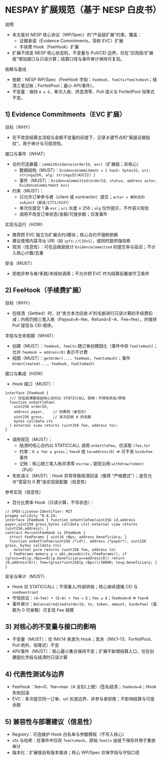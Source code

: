 # NESPAY 扩展规范（基于 NESP 白皮书）

说明
- 本文是对 NESP 核心协议（WP/Spec）的“产品级扩展”约束，覆盖：
  - 证据承诺（Evidence Commitments，简称 EVC）扩展
  - 手续费 Hook（FeeHook）扩展
- 扩展不改变 NESP 核心状态机、不变量与 Pull/CEI 边界，仅在“应用层/扩展层”增加接口与只读计算；结算口径与事件审计保持可复现。

依赖与基线
- 依赖：NESP WP/Spec（FeeHook 字段：`feeHook, feeCtx/feeCtxHash`；结清三笔记账；ForfeitPool；最小 API/事件）。
- 不变量：保持 `A ≤ E`、单次入账、终态清零、Pull 语义与 ForfeitPool 恒等式不变。

## 1) Evidence Commitments（EVC 扩展）

目标（WHY）
- 在不改变结算主流程与金额不变量的前提下，记录关键节点的“离链证据指纹”，用于审计与可观测性。

接口与事件（WHAT）
- 合约可选暴露：`commitEvidence(orderId, evc)`（扩展层；非核心）
  - 数据结构（MUST）：`EvidenceCommitment = { hash: bytes32, uri: string≤256, alg: string≤32(ASCII) }`
  - 事件（MUST）：`EvidenceCommitted(orderId, status, address actor, EvidenceCommitment evc)`
- 约束（MUST）：
  - 只允许订单参与者（client 或 contractor）提交；`actor = 解析后的 subject（直连/2771/4337）`
  - 单次仅提交 1 条 `evc`；`uri` 长度 ≤ 256；`alg` 仅作提示，不作语义校验
  - 调用不改变订单状态/金额/可提余额；仅发事件

实现与运行（HOW）
- 推荐把 EVC 独立为扩展合约/模块；核心合约不强制依赖
- 建议使用内容寻址 URI（如 `ipfs://CIDv1`），或同时提供强哈希
- 观测（信息性）：可在运维层统计 `EvidenceCommitted` 的提交率与延迟；不计入核心计数/去重

安全（MUST）
- 拒绝非参与者/多跳/未授权调用；不允许把 EVC 作为结算前置或守卫条件

## 2) FeeHook（手续费扩展）

目标（WHY）
- 在结清（Settled）时，对“卖方本次应收 A”的毛额进行只读计算的手续费扣减；内核仍按三笔入账（Payout=A−fee、Refund=E−A、Fee=fee），并维持 Pull 提现与 CEI 顺序。

字段与生命周期（WHAT）
- 创建（MUST）：`feeHook, feeCtx` 随订单创建固化（事件中存 `feeCtxHash`）；允许 `feeHook = address(0)` 表示不计费
- 视图（MUST）：`getOrder(..., feeHook, feeCtxHash)`；事件 `OrderCreated(..., feeHook, feeCtxHash)`

接口与集成（HOW）
- Hook 接口（MUST）：
```solidity
interface IFeeHook {
  /// 仅在结清路径由核心合约以 STATICCALL 调用；不得改状态/转账
  function onSettleFee(
    uint256 orderId,
    address payer,    // 扣费侧（承包方）
    uint256 gross,    // 本次应收 A 的毛额
    bytes calldata ctx
  ) external view returns (uint256 fee, address to);
}
```
- 调用规范（MUST）：
  - 结清时核心合约以 STATICCALL 调用 `onSettleFee`，仅读取 `(fee,to)`
  - 约束：`0 ≤ fee ≤ gross`；`fee=0` 或 `to=address(0)` ⇒ 可不发 `kind=Fee` 事件
  - 记账：核心按三笔入账并清零 `escrow`；提现沿用 `withdraw(token)`（Pull）
- 失败语义（MUST）：Hook 异常导致结清回滚（推荐 “严格模式”）；是否允许“宽容为 0 费”由实现层配置（信息性）

参考实现（信息性）
- 百分比费率 Hook（只读计算，不写状态）：
```solidity
// SPDX-License-Identifier: MIT
pragma solidity ^0.8.24;
interface IFeeHook { function onSettleFee(uint256 id,address payer,uint256 gross,bytes calldata ctx) external view returns (uint256,address); }
contract PercentFeeHook is IFeeHook {
  struct FeeParams { uint16 rBps; address beneficiary; }
  function onSettleFee(uint256 /*id*/, address /*payer*/, uint256 gross, bytes calldata ctx)
    external pure returns (uint256 fee, address to)
  { FeeParams memory p = abi.decode(ctx,(FeeParams)); if (gross==0||p.rBps==0||p.beneficiary==address(0)) return (0,address(0)); fee=(gross*uint256(p.rBps))/10000; to=p.beneficiary; }
}
```

安全与审计（MUST）
- Hook 仅 STATICCALL；不得重入/外部转账；核心继续遵循 CEI 与 `nonReentrant`
- 守恒验证：`(A−fee) + (E−A) + fee = E`；`fee ≤ A`；`feeHook=0` ⇒ `fee=0`
- 事件审计：`BalanceCredited(orderId, to, token, amount, kind=Fee)`（金额为 0 可省略）可复现 Fee 规模

## 3) 对核心的不变量与接口的影响

- 不变量（MUST）：仅 INV.14 来源为 Hook；其余（INV.1–13、ForfeitPool、Pull 例外、恒等式）不变
- API/事件（MUST）：核心最小集合保持不变；扩展不新增结算入口，仅在创建固化字段与结清时只读计算

## 4) 代表性测试与边界

- FeeHook：fee=0、fee=max（A 全扣/上限）/签名结清；`feeHook=0`；Hook 失败回滚
- EVC：多次提交同一订单、uri 长度边界、非参与者拒绝；不影响结算与可提余额

## 5) 兼容性与部署建议（信息性）

- Registry：可选维护 Hook 白名单与参数模板（不写入核心）
- ctx 与哈希：在事件中仅存 `feeCtxHash`，原始 `feeCtx` 由链下保存并用于重放审计
- 版本化：扩展按自有版本推进；核心 WP/Spec 仅保字段与守恒口径

